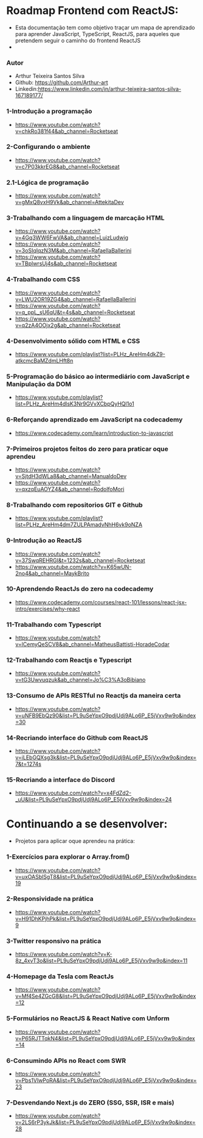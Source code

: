 # Roadmap Frontend com ReactJS:
- Esta documentação tem como objetivo traçar um mapa de aprendizado para aprender JavaScript, TypeScript, ReactJS, para aqueles que pretendem seguir o caminho do frontend ReactJS
- 
### Autor 
- Arthur Teixeira Santos Silva
- Github: https://github.com/Arthur-art
- Linkedin:https://www.linkedin.com/in/arthur-teixeira-santos-silva-167189177/

### 1-Introdução a programação
- https://www.youtube.com/watch?v=chkRo381f44&ab_channel=Rocketseat

### 2-Configurando o ambiente 
- https://www.youtube.com/watch?v=c7P03kkrEG8&ab_channel=Rocketseat

### 2.1-Lógica de programação
- https://www.youtube.com/watch?v=gMxQ8vxH9Vk&ab_channel=AttekitaDev

### 3-Trabalhando com a linguagem de marcação HTML
- https://www.youtube.com/watch?v=4Gq3WW6FwVA&ab_channel=LuizLudwig
- https://www.youtube.com/watch?v=3oSIqIqzN3M&ab_channel=RafaellaBallerini
- https://www.youtube.com/watch?v=TBplwrsUj4s&ab_channel=Rocketseat

### 4-Trabalhando com CSS
- https://www.youtube.com/watch?v=LWU2OR19ZG4&ab_channel=RafaellaBallerini
- https://www.youtube.com/watch?v=q_ppL_sU6qU&t=4s&ab_channel=Rocketseat
- https://www.youtube.com/watch?v=q2zA4OOjx2g&ab_channel=Rocketseat

### 4-Desenvolvimento sólido com HTML e CSS
- https://www.youtube.com/playlist?list=PLHz_AreHm4dkZ9-atkcmcBaMZdmLHft8n

### 5-Programação do básico ao intermediário com JavaScript e Manipulação da DOM
- https://www.youtube.com/playlist?list=PLHz_AreHm4dlsK3Nr9GVvXCbpQyHQl1o1

### 6-Reforçando aprendizado em JavaScript na codecademy
- https://www.codecademy.com/learn/introduction-to-javascript
 
### 7-Primeiros projetos feitos do zero para praticar oque aprendeu
- https://www.youtube.com/watch?v=SjtdH3dWLa8&ab_channel=ManualdoDev
- https://www.youtube.com/watch?v=qxzqEuAOYZ4&ab_channel=RodolfoMori

### 8-Trabalhando com repositorios GIT e Github
- https://www.youtube.com/playlist?list=PLHz_AreHm4dm7ZULPAmadvNhH6vk9oNZA

### 9-Introdução ao ReactJS
- https://www.youtube.com/watch?v=37SwqREHRGI&t=1232s&ab_channel=Rocketseat
- https://www.youtube.com/watch?v=K65wUN-2no4&ab_channel=MaykBrito

### 10-Aprendendo ReactJs do zero na codecademy
- https://www.codecademy.com/courses/react-101/lessons/react-jsx-intro/exercises/why-react

### 11-Trabalhando com Typescript
- https://www.youtube.com/watch?v=lCemyQeSCV8&ab_channel=MatheusBattisti-HoradeCodar

### 12-Trabalhando com Reactjs e Typescript
- https://www.youtube.com/watch?v=tG3Uwvuqzuk&ab_channel=Jo%C3%A3oBibiano

### 13-Consumo de APIs RESTful no Reactjs da maneira certa
- https://www.youtube.com/watch?v=uNFB9EbQz90&list=PL9uSeYpxO9pdjUdj9ALo6P_E5jVxv9w9o&index=30

### 14-Recriando interface do Github com ReactJS
- https://www.youtube.com/watch?v=iLEbGQXsg3k&list=PL9uSeYpxO9pdjUdj9ALo6P_E5jVxv9w9o&index=7&t=1274s

### 15-Recriando a interface do Discord
- https://www.youtube.com/watch?v=x4FdZd2-_uU&list=PL9uSeYpxO9pdjUdj9ALo6P_E5jVxv9w9o&index=24

# Continuando a se desenvolver:
- Projetos para aplicar oque aprendeu na prática:

### 1-Exercícios para explorar o Array.from()
- https://www.youtube.com/watch?v=uxOASblSgT8&list=PL9uSeYpxO9pdjUdj9ALo6P_E5jVxv9w9o&index=19

### 2-Responsividade na prática
- https://www.youtube.com/watch?v=H91DhKPjhPk&list=PL9uSeYpxO9pdjUdj9ALo6P_E5jVxv9w9o&index=9
 
### 3-Twitter responsivo na prática
- https://www.youtube.com/watch?v=K-8z_4xvT3o&list=PL9uSeYpxO9pdjUdj9ALo6P_E5jVxv9w9o&index=11

### 4-Homepage da Tesla com ReactJs
- https://www.youtube.com/watch?v=Mf4Se4ZGcG8&list=PL9uSeYpxO9pdjUdj9ALo6P_E5jVxv9w9o&index=12

### 5-Formulários no ReactJS & React Native com Unform
- https://www.youtube.com/watch?v=P65RJTTqkN4&list=PL9uSeYpxO9pdjUdj9ALo6P_E5jVxv9w9o&index=14

### 6-Consumindo APIs no React com SWR
- https://www.youtube.com/watch?v=Pbs1VIwPoRA&list=PL9uSeYpxO9pdjUdj9ALo6P_E5jVxv9w9o&index=23

### 7-Desvendando Next.js do ZERO (SSG, SSR, ISR e mais)
- https://www.youtube.com/watch?v=2LS6rP3ykJk&list=PL9uSeYpxO9pdjUdj9ALo6P_E5jVxv9w9o&index=28
